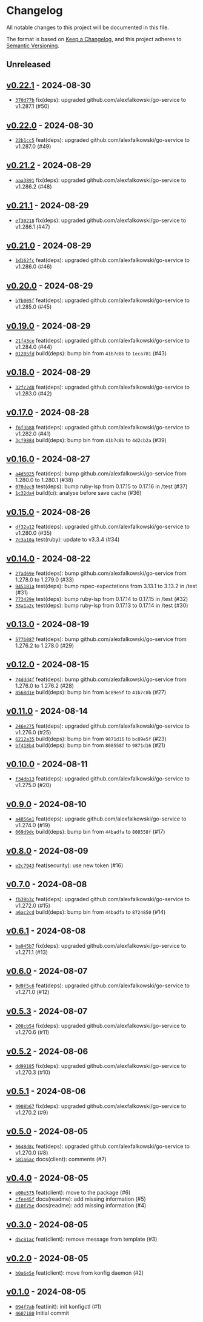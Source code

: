 # Changelog

All notable changes to this project will be documented in this file.

The format is based on [Keep a Changelog](https://keepachangelog.com/en/1.0.0/), and this project adheres to [Semantic Versioning](https://semver.org/spec/v2.0.0.html).

## Unreleased

## [v0.22.1](https://github.com/alexfalkowski/konfigctl/releases/tag/v0.22.1) - 2024-08-30

- [`370d77b`](https://github.com/alexfalkowski/konfigctl/commit/370d77bec68f053d0737906d38e81ac3449bec31) fix(deps): upgraded github.com/alexfalkowski/go-service to v1.287.1 (#50)

## [v0.22.0](https://github.com/alexfalkowski/konfigctl/releases/tag/v0.22.0) - 2024-08-30

- [`22b1cc5`](https://github.com/alexfalkowski/konfigctl/commit/22b1cc5ea695c513eec9227013038bf74d9b4b91) feat(deps): upgraded github.com/alexfalkowski/go-service to v1.287.0 (#49)

## [v0.21.2](https://github.com/alexfalkowski/konfigctl/releases/tag/v0.21.2) - 2024-08-29

- [`aaa3891`](https://github.com/alexfalkowski/konfigctl/commit/aaa3891b93e309e3c9ac7a7675c5317cf85b355f) fix(deps): upgraded github.com/alexfalkowski/go-service to v1.286.2 (#48)

## [v0.21.1](https://github.com/alexfalkowski/konfigctl/releases/tag/v0.21.1) - 2024-08-29

- [`ef30218`](https://github.com/alexfalkowski/konfigctl/commit/ef30218925387c57773770fbfd7ea9977a736f1c) fix(deps): upgraded github.com/alexfalkowski/go-service to v1.286.1 (#47)

## [v0.21.0](https://github.com/alexfalkowski/konfigctl/releases/tag/v0.21.0) - 2024-08-29

- [`1d162fc`](https://github.com/alexfalkowski/konfigctl/commit/1d162fc9a460a179a3602a5cffe10f1a99dc14de) feat(deps): upgraded github.com/alexfalkowski/go-service to v1.286.0 (#46)

## [v0.20.0](https://github.com/alexfalkowski/konfigctl/releases/tag/v0.20.0) - 2024-08-29

- [`b7b005f`](https://github.com/alexfalkowski/konfigctl/commit/b7b005f3e388ce025a720459bf9c42a3ffc57f99) feat(deps): upgraded github.com/alexfalkowski/go-service to v1.285.0 (#45)

## [v0.19.0](https://github.com/alexfalkowski/konfigctl/releases/tag/v0.19.0) - 2024-08-29

- [`21f43ce`](https://github.com/alexfalkowski/konfigctl/commit/21f43ceb9ca87d47af09f9a2c3b76e5377d4d7bc) feat(deps): upgraded github.com/alexfalkowski/go-service to v1.284.0 (#44)
- [`01205fd`](https://github.com/alexfalkowski/konfigctl/commit/01205fd6c086b414a4564330fb450fe0e4cd803c) build(deps): bump bin from `41b7c8b` to `1eca781` (#43)

## [v0.18.0](https://github.com/alexfalkowski/konfigctl/releases/tag/v0.18.0) - 2024-08-29

- [`32fc2d8`](https://github.com/alexfalkowski/konfigctl/commit/32fc2d82f5d02d9a93d55596068fec52ee8c0805) feat(deps): upgraded github.com/alexfalkowski/go-service to v1.283.0 (#42)

## [v0.17.0](https://github.com/alexfalkowski/konfigctl/releases/tag/v0.17.0) - 2024-08-28

- [`f6f3b88`](https://github.com/alexfalkowski/konfigctl/commit/f6f3b88354047fe4b235e814ddd15210b4a71958) feat(deps): upgraded github.com/alexfalkowski/go-service to v1.282.0 (#41)
- [`3cf9884`](https://github.com/alexfalkowski/konfigctl/commit/3cf9884308724c22559454aa341fef7dee3c90fd) build(deps): bump bin from `41b7c8b` to `4d2cb2a` (#39)

## [v0.16.0](https://github.com/alexfalkowski/konfigctl/releases/tag/v0.16.0) - 2024-08-27

- [`a4d5025`](https://github.com/alexfalkowski/konfigctl/commit/a4d502557b83d9dd0e72d554bf735a4e154babe9) feat(deps): bump github.com/alexfalkowski/go-service from 1.280.0 to 1.280.1 (#38)
- [`070dec9`](https://github.com/alexfalkowski/konfigctl/commit/070dec990dfa455b871d7b79eb17d692d8c0d6a4) test(deps): bump ruby-lsp from 0.17.15 to 0.17.16 in /test (#37)
- [`1c32da4`](https://github.com/alexfalkowski/konfigctl/commit/1c32da4d527ba9fd021dbb271d8a2555f7f2eb38) build(ci): analyse before save cache (#36)

## [v0.15.0](https://github.com/alexfalkowski/konfigctl/releases/tag/v0.15.0) - 2024-08-26

- [`df32a12`](https://github.com/alexfalkowski/konfigctl/commit/df32a1237f7592aaca42f878b62976f73936b32a) feat(deps): upgraded github.com/alexfalkowski/go-service to v1.280.0 (#35)
- [`7c3a10a`](https://github.com/alexfalkowski/konfigctl/commit/7c3a10a2c95307f8a41b3f86d721cc1a09e940e4) test(ruby): update to v3.3.4 (#34)

## [v0.14.0](https://github.com/alexfalkowski/konfigctl/releases/tag/v0.14.0) - 2024-08-22

- [`27ad69e`](https://github.com/alexfalkowski/konfigctl/commit/27ad69eccdcadb249f66412bd117bb582c420f12) feat(deps): bump github.com/alexfalkowski/go-service from 1.278.0 to 1.279.0 (#33)
- [`945181a`](https://github.com/alexfalkowski/konfigctl/commit/945181a2835cfb7647dbab9f2d48232553124017) test(deps): bump rspec-expectations from 3.13.1 to 3.13.2 in /test (#31)
- [`773429e`](https://github.com/alexfalkowski/konfigctl/commit/773429efb9b926cf635f0ab53ed73af9846212fa) test(deps): bump ruby-lsp from 0.17.14 to 0.17.15 in /test (#32)
- [`33a1a2c`](https://github.com/alexfalkowski/konfigctl/commit/33a1a2c59a96d76dea328e4df3a83544da435c4a) test(deps): bump ruby-lsp from 0.17.13 to 0.17.14 in /test (#30)

## [v0.13.0](https://github.com/alexfalkowski/konfigctl/releases/tag/v0.13.0) - 2024-08-19

- [`577b087`](https://github.com/alexfalkowski/konfigctl/commit/577b0877a66965a3a8ac5054a041b4cc66741b16) feat(deps): bump github.com/alexfalkowski/go-service from 1.276.2 to 1.278.0 (#29)

## [v0.12.0](https://github.com/alexfalkowski/konfigctl/releases/tag/v0.12.0) - 2024-08-15

- [`74ddd4f`](https://github.com/alexfalkowski/konfigctl/commit/74ddd4f3fd9ecb6901ed2c2c44341fcbb04e3198) feat(deps): bump github.com/alexfalkowski/go-service from 1.276.0 to 1.276.2 (#28)
- [`8568d1e`](https://github.com/alexfalkowski/konfigctl/commit/8568d1eb267fb558607fd6380483af4c5d6c57ac) build(deps): bump bin from `bc89e5f` to `41b7c8b` (#27)

## [v0.11.0](https://github.com/alexfalkowski/konfigctl/releases/tag/v0.11.0) - 2024-08-14

- [`246e275`](https://github.com/alexfalkowski/konfigctl/commit/246e2759b6fbb5553f0c1742b7b94bd26becad66) feat(deps): upgraded github.com/alexfalkowski/go-service to v1.276.0 (#25)
- [`6212a35`](https://github.com/alexfalkowski/konfigctl/commit/6212a354cf380520a5fb55c93d6b8f652d6de188) build(deps): bump bin from `9871d16` to `bc89e5f` (#23)
- [`bf418b4`](https://github.com/alexfalkowski/konfigctl/commit/bf418b4650e316e91007014de43efcb9356e77ea) build(deps): bump bin from `808558f` to `9871d16` (#21)

## [v0.10.0](https://github.com/alexfalkowski/konfigctl/releases/tag/v0.10.0) - 2024-08-11

- [`f34db13`](https://github.com/alexfalkowski/konfigctl/commit/f34db13c3e01de8c24a7c681162a97f41472c49b) feat(deps): upgraded github.com/alexfalkowski/go-service to v1.275.0 (#20)

## [v0.9.0](https://github.com/alexfalkowski/konfigctl/releases/tag/v0.9.0) - 2024-08-10

- [`a4856e1`](https://github.com/alexfalkowski/konfigctl/commit/a4856e1e1ae5d60b1ccf1c68abc1574feb296e42) feat(deps): upgrade github.com/alexfalkowski/go-service to v1.274.0 (#19)
- [`069d9dc`](https://github.com/alexfalkowski/konfigctl/commit/069d9dc17e0f7e8fdf3c9f7d339379601ad89937) build(deps): bump bin from `44badfa` to `808558f` (#17)

## [v0.8.0](https://github.com/alexfalkowski/konfigctl/releases/tag/v0.8.0) - 2024-08-09

- [`e2c7943`](https://github.com/alexfalkowski/konfigctl/commit/e2c7943c58c566d5b7725611df0d736b6e332c82) feat(security): use new token (#16)

## [v0.7.0](https://github.com/alexfalkowski/konfigctl/releases/tag/v0.7.0) - 2024-08-08

- [`fb39b3c`](https://github.com/alexfalkowski/konfigctl/commit/fb39b3cfae4bbe587d9e6e6a6e1607914a24bd6c) feat(deps): upgraded github.com/alexfalkowski/go-service to v1.272.0 (#15)
- [`a6ac2cd`](https://github.com/alexfalkowski/konfigctl/commit/a6ac2cdc339cedaaa28ed4a4e3a3868687b701e5) build(deps): bump bin from `44badfa` to `8724850` (#14)

## [v0.6.1](https://github.com/alexfalkowski/konfigctl/releases/tag/v0.6.1) - 2024-08-08

- [`ba945b7`](https://github.com/alexfalkowski/konfigctl/commit/ba945b7fec5ffb3ae9a599232377e89f06919487) fix(deps): upgraded github.com/alexfalkowski/go-service to v1.271.1 (#13)

## [v0.6.0](https://github.com/alexfalkowski/konfigctl/releases/tag/v0.6.0) - 2024-08-07

- [`9d9f5c6`](https://github.com/alexfalkowski/konfigctl/commit/9d9f5c6a51ed064f9f84b3023e0f04f7792cf5e6) feat(deps): upgraded github.com/alexfalkowski/go-service to v1.271.0 (#12)

## [v0.5.3](https://github.com/alexfalkowski/konfigctl/releases/tag/v0.5.3) - 2024-08-07

- [`208cb54`](https://github.com/alexfalkowski/konfigctl/commit/208cb5406fd064a0c5fa34acc1c393129390d988) fix(deps): upgraded github.com/alexfalkowski/go-service to v1.270.6 (#11)

## [v0.5.2](https://github.com/alexfalkowski/konfigctl/releases/tag/v0.5.2) - 2024-08-06

- [`dd99185`](https://github.com/alexfalkowski/konfigctl/commit/dd99185e3e0a44a2b39b02e752a0714d7915256a) fix(deps): upgraded github.com/alexfalkowski/go-service to v1.270.3 (#10)

## [v0.5.1](https://github.com/alexfalkowski/konfigctl/releases/tag/v0.5.1) - 2024-08-06

- [`4908b67`](https://github.com/alexfalkowski/konfigctl/commit/4908b67b86fa55eba083af507d8709133941b037) fix(deps): upgraded github.com/alexfalkowski/go-service to v1.270.2 (#9)

## [v0.5.0](https://github.com/alexfalkowski/konfigctl/releases/tag/v0.5.0) - 2024-08-05

- [`5648d8c`](https://github.com/alexfalkowski/konfigctl/commit/5648d8c2e387a58a88cd7f327dc82dd5c42b463d) feat(deps): upgraded github.com/alexfalkowski/go-service to v1.270.0 (#8)
- [`581a6ac`](https://github.com/alexfalkowski/konfigctl/commit/581a6acdb1683a21838a1cf0e590aea36f3b3607) docs(client): comments (#7)

## [v0.4.0](https://github.com/alexfalkowski/konfigctl/releases/tag/v0.4.0) - 2024-08-05

- [`e00e575`](https://github.com/alexfalkowski/konfigctl/commit/e00e5755d5282d63c4d47df921f98acf8a2fc6d0) feat(client): move to the package (#6)
- [`cfee45f`](https://github.com/alexfalkowski/konfigctl/commit/cfee45f36811ecb45aea14d322609c70a60bcd36) docs(readme): add missing information (#5)
- [`d10f75e`](https://github.com/alexfalkowski/konfigctl/commit/d10f75ebbf0df73100bb8a3b14060a14de039b64) docs(readme): add missing information (#4)

## [v0.3.0](https://github.com/alexfalkowski/konfigctl/releases/tag/v0.3.0) - 2024-08-05

- [`d5c81ac`](https://github.com/alexfalkowski/konfigctl/commit/d5c81ac4204193309edc9eff4871093df085aa1c) feat(client): remove message from template (#3)

## [v0.2.0](https://github.com/alexfalkowski/konfigctl/releases/tag/v0.2.0) - 2024-08-05

- [`b0a6e5e`](https://github.com/alexfalkowski/konfigctl/commit/b0a6e5e0c94c878bdfdc3612f7d02163e1ac2d17) feat(client): move from konfig daemon (#2)

## [v0.1.0](https://github.com/alexfalkowski/konfigctl/releases/tag/v0.1.0) - 2024-08-05

- [`094f7ab`](https://github.com/alexfalkowski/konfigctl/commit/094f7ab3226c0998bc75beaf7bb3fc458f0a03c0) feat(init): init konfigctl (#1)
- [`4607180`](https://github.com/alexfalkowski/konfigctl/commit/4607180cb853b74d21489d352e9f58559da174fb) Initial commit
